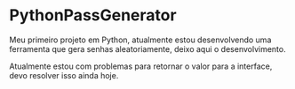 # PythonPassGenerator
Meu primeiro projeto em Python, atualmente estou desenvolvendo uma ferramenta que gera senhas aleatoriamente, deixo aqui o desenvolvimento.

Atualmente estou com problemas para retornar o valor para a interface, devo resolver isso ainda hoje.
